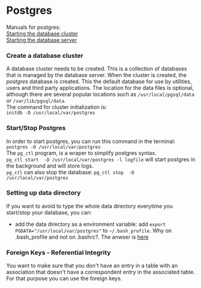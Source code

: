 Postgres
========
Manuals for postgres:  
[Starting the database cluster](http://www.postgresql.org/docs/8.2/static/creating-cluster.html)  
[Starting the database server](http://www.postgresql.org/docs/8.2/static/server-start.html)  
### Create a database cluster  
A database cluster needs to be created. This is a collection of databases that is managed by the database server. When the cluster is created, the _postgres_ database is created. This the default database for use by utilities, users and third party applications. The location for the data files is optional, although there are several popular locations such as `/usr/local/pgsql/data` or `/var/lib/pgsql/data`.  
The command for cluster initialization is:  
`initdb -D /usr/local/var/postgres`  
### Start/Stop Postgres
In order to start postgres, you can run this command in the terminal:  
`postgres -D /usr/local/var/postgres`  
The `pg_ctl` program, is a wraper to simplify postgres syntax.  
`pg_ctl start  -D /usr/local/var/postgres -l logfile` will start postgres in the background and will store logs.  
`pg_ctl` can also stop the database: `pg_ctl stop  -D /usr/local/var/postgres`  
### Setting up data directory
If you want to avoid to type the whole data directory everytime you start/stop your database, you can:  
- add the data directory as a environment variable: add `export PGDATA="/usr/local/var/postgres"` to `~/.bash_profile`. Why on .bash_profile and not on .bashrc?. The anwser is [here](http://www.joshstaiger.org/archives/2005/07/bash_profile_vs.html)

### Foreign Keys - Referential Integrity
You want to make sure that you don't have an entry in a table with an association that doesn't have a correspondent entry in the associated table. For that purpose you can use the foreign keys.
